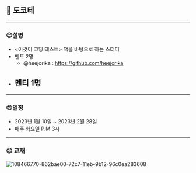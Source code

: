 ## 🔆 도코테

---

### 😊설명

- <이것이 코딩 테스트> 책을 바탕으로 하는 스터디
- 멘토 2명
    - @heejorika : https://github.com/heejorika
- 멘티 1명
    - 

---

### 😊일정

- 2023년 1월 10일 ~ 2023년 2월 28일
- 매주 화요일 P.M 3시

---

### 😊 교재

![108466770-862bae00-72c7-11eb-9b12-96c0ea283608](https://user-images.githubusercontent.com/74398096/212357206-c63fd96d-8867-49f8-9f8e-8cc897cab33c.png)